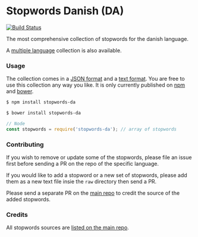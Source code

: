 Stopwords Danish (DA)
=======

[![Build Status](https://travis-ci.org/stopwords-iso/stopwords-da.svg?branch=master)](https://travis-ci.org/stopwords-iso/stopwords-da)

The most comprehensive collection of stopwords for the danish language.

A [multiple language](https://github.com/stopwords-iso/stopwords-iso) collection is also available.

### Usage

The collection comes in a
[JSON format](https://raw.githubusercontent.com/stopwords-iso/stopwords-da/master/stopwords-da.json) and a
[text format](https://raw.githubusercontent.com/stopwords-iso/stopwords-da/master/stopwords-da.txt).
You are free to use this collection any way you like.
It is only currently published on [npm](https://www.npmjs.com/stopwords-da) and [bower](https://bower.io).

```sh
$ npm install stopwords-da
```

```sh
$ bower install stopwords-da
```

```js
// Node
const stopwords = require('stopwords-da'); // array of stopwords
```

### Contributing

If you wish to remove or update some of the stopwords, please file an issue first before sending a PR on the repo of the specific language.

If you would like to add a stopword or a new set of stopwords, please add them as a new text file insie the `raw` directory then send a PR.

Please send a separate PR on the [main repo](https://github.com/stopwords-iso/stopwords-iso) to credit the source of the added stopwords.

### Credits

All stopwords sources are [listed on the main repo](https://github.com/stopwords-iso/stopwords-iso/blob/master/CREDITS.md).
